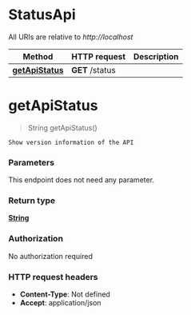 # StatusApi

All URIs are relative to *http://localhost*

Method | HTTP request | Description
------------- | ------------- | -------------
[**getApiStatus**](StatusApi.md#getApiStatus) | **GET** /status | 


<a name="getApiStatus"></a>
# **getApiStatus**
> String getApiStatus()



    Show version information of the API

### Parameters
This endpoint does not need any parameter.

### Return type

[**String**](../Models/string.md)

### Authorization

No authorization required

### HTTP request headers

- **Content-Type**: Not defined
- **Accept**: application/json

